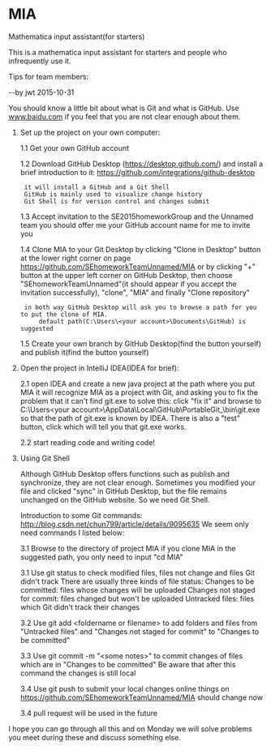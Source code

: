 # MIA
Mathematica input assistant(for starters)


This is a mathematica input assistant for starters and people who infrequently use it.



Tips for team members:

--by jwt 2015-10-31

You should know a little bit about what is Git and what is GitHub.
Use www.baidu.com if you feel that you are not clear enough about them.

1. Set up the project on your own computer:

    1.1 Get your own GitHub account

    1.2 Download GitHub Desktop (https://desktop.github.com/) and install
        a brief introduction to it: https://github.com/integrations/github-desktop
        
        it will install a GitHub and a Git Shell
        GitHub is mainly used to visualize change history
        Git Shell is for version control and changes submit
        
    1.3 Accept invitation to the SE2015homeworkGroup and the Unnamed team
        you should offer me your GitHub account name for me to invite you

    1.4 Clone MIA to your Git Desktop 
        by clicking "Clone in Desktop" button at the lower right corner on page 
            https://github.com/SEhomeworkTeamUnnamed/MIA
        or by clicking "+" button at the upper left corner on GitHub Desktop, then
            choose "SEhomeworkTeamUnnamed"(it should appear if you accept the invitation successfully), "clone", "MIA" and finally "Clone repository"
            
        in both way GitHub Desktop will ask you to browse a path for you to put the clone of MIA.
            default path(C:\Users\<your account>\Documents\GitHub) is suggested
            
    1.5 Create your own branch by GitHub Desktop(find the button yourself) and publish it(find the button yourself)
    
    
2. Open the project in IntelliJ IDEA(IDEA for brief):

    2.1 open IDEA and create a new java project at the path where you put MIA
        it will recognize MIA as a project with Git, and asking you to fix the problem that it can't find git.exe
            to solve this: 
                click "fix it" and browse to 
                    C:\Users\<your account>\AppData\Local\GitHub\PortableGit_<this part might vary>\bin\git.exe
                so that the path of git.exe is known by IDEA. There is also a "test" button, click which will tell you that git.exe works.
        
    2.2 start reading code and writing code!
    
3. Using Git Shell

    Although GitHub Desktop offers functions such as publish and synchronize, they are not clear enough. 
    Sometimes you modified your file and clicked "sync" in GitHub Desktop, but the file remains unchanged on the GitHub website. So we need Git Shell.
    
    Introduction to some Git commands:
        http://blog.csdn.net/chun799/article/details/9095635
    We seem only need commands I listed below:
    
    3.1 Browse to the directory of project MIA
        if you clone MIA in the suggested path, you only need to input "cd MIA"
        
    3.1 Use 
            git status
        to check modified files, files not change and files Git didn't track
        There are usually three kinds of file status:
            Changes to be committed: files whose changes will be uploaded
            Changes not staged for commit: files changed but won't be uploaded
            Untracked files: files which Git didn't track their changes
            
    3.2 Use 
            git add \<foldername or filename\>
        to 
        add folders and files from "Untracked files" and "Changes not staged for commit"
            to "Changes to be committed"
            
    3.3 Use 
            git commit -m "\<some notes\>"
        to commit changes of files which are in "Changes to be committed"
        Be aware that after this command the changes is still local
        
    3.4 Use
            git push
        to submit your local changes online
        things on https://github.com/SEhomeworkTeamUnnamed/MIA should change now
        
    3.4 pull request
        will be used in the future
        
        
I hope you can go through all this and on Monday we will solve problems you meet during these and discuss something else.
    
